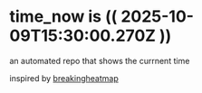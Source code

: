 # time_now is (( 2025-10-09T15:30:00.270Z ))

an automated repo that shows the currnent time

inspired by [breakingheatmap](https://github.com/breakingheatmap/breakingheatmap)